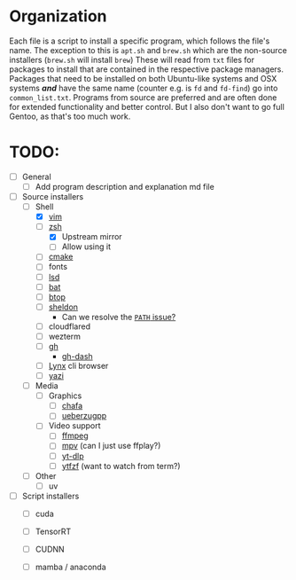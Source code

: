 # Organization
Each file is a script to install a specific program, which follows the file's
name.
The exception to this is `apt.sh` and `brew.sh` which are the non-source
installers (`brew.sh` will install `brew`)
These will read from `txt` files for packages to install that are contained in
the respective package managers.
Packages that need to be installed on both Ubuntu-like systems and OSX systems
***and*** have the same name (counter e.g. is `fd` and `fd-find`) go into
`common_list.txt`.
Programs from source are preferred and are often done for extended functionality
and better control.
But I also don't want to go full Gentoo, as that's too much work.

# TODO:
- [ ] General
    - [ ] Add program description and explanation md file
- [ ] Source installers
    - [ ] Shell
        - [x] [vim](https://github.com/vim/vim)
        - [ ] [zsh](https://www.zsh.org/pub/)
            - [x] Upstream mirror
            - [ ] Allow using it
        - [ ] [cmake](https://cmake.org/download/)
        - [ ] fonts
        - [ ] [lsd](https://github.com/lsd-rs/lsd)
        - [ ] [bat](https://github.com/sharkdp/bat)
        - [ ] [btop](https://github.com/aristocratos/btop)
        - [ ] [sheldon](https://github.com/rossmacarthur/sheldon)
            - Can we resolve the [`PATH` issue?](https://github.com/rossmacarthur/sheldon/issues/176)
        - [ ] cloudflared
        - [ ] wezterm
        - [ ] [gh](https://github.com/cli/cli#installation)
            - [gh-dash](https://github.com/dlvhdr/gh-dash)
        - [ ] [Lynx](https://lynx.invisible-island.net/current/index.html) cli
            browser
        - [ ] [yazi](https://yazi-rs.github.io/)
    - [ ] Media
        - [ ] Graphics
            - [ ] [chafa](https://github.com/hpjansson/chafa/)
            - [ ] [ueberzugpp](https://github.com/jstkdng/ueberzugpp)
        - [ ] Video support
            - [ ] [ffmpeg](https://ffmpeg.org/)
            - [ ] [mpv](https://mpv.io/) (can I just use ffplay?)
            - [ ] [yt-dlp](https://github.com/yt-dlp/yt-dlp)
            - [ ] [ytfzf](https://github.com/pystardust/ytfzf) (want to watch from
                term?)
    - [ ] Other
        - [ ] uv
- [ ] Script installers
    - [ ] cuda
    - [ ] TensorRT
    - [ ] CUDNN
    - [ ] mamba / anaconda

